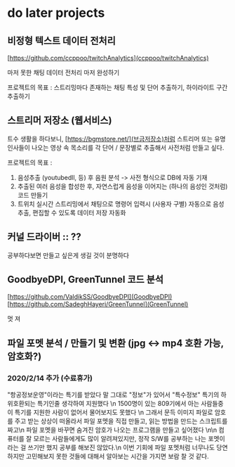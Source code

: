 # do later projects

## 비정형 텍스트 데이터 전처리

[https://github.com/ccppoo/twitchAnalytics](ccppoo/twitchAnalytics)

마저 못한 채팅 데이터 전처리 마저 완성하기

프로젝트의 목표 : 스트리밍마다 존재하는 채팅 특성 및 단어 추출하기, 하이라이트 구간 추출하기

## 스트리머 저장소 (웹서비스)

트수 생활을 하다보니, [https://bgmstore.net/](브금저장소)처럼 스트리머 또는 유명 인사들이 나오는 영상 속
목소리를 각 단어 / 문장별로 추출해서 사전처럼 만들고 싶다.

프로젝트의 목표 :
1. 음성추출 (youtubedll, 등) 후 음원 분석 -> 사전 형식으로 DB에 자동 기재
2. 추출된 여러 음성을 합성한 후, 자연스럽게 음성을 이어지는 (하나의 음성인 것처럼) 코드 만들기
3. 트위치 실시간 스트리밍에서 채팅으로 명령어 입력시 (사용자 구별) 자동으로 음성 추출, 편집할 수 있도록 데이터 저장 자동화

## 커널 드라이버 :: ??

공부하다보면 만들고 싶은게 생길 것이 분명하다

## GoodbyeDPI, GreenTunnel 코드 분석

[https://github.com/ValdikSS/GoodbyeDPI](GoodbyeDPI)
[https://github.com/SadeghHayeri/GreenTunnel](GreenTunnel)

멋 져

## 파일 포멧 분석 / 만들기 및 변환 (jpg <-> mp4 호환 가능, 암호화?)
### 2020/2/14 추가 (수료휴가)

"항공정보운영"이라는 특기를 받았다
말 그대로 "정보"가 있어서 "특수정보" 특기의 하위호환되는 특기인줄 생각하여 지원했다 \n
1500명이 있는 809기에서 아는 사람들중 이 특기를 지원한 사람이 없어서 물어보지도 못했다 \n
그래서 문득 이미지 파일로 암호를 주고 받는 상상이 떠올라서 파일 포멧을 직접 만들고, 읽는 방법을 만드는 스크립트를 짜고\n
파일 포멧을 바꾸면 숨겨진 암호가 나오는 프로그램을 만들고 싶어졌다 \n\n
컴퓨터를 잘 모르는 사람들에게도 많이 알려져있지만, 정작 S/W를 공부하는 나는 포멧이라는 걸 쓰기만 했지 공부를 해보진 않았다.\n
이번 기회에 파일 포멧처럼 너무나도 당연하지만 고민해보지 못한 것들에 대해서 알아보는 시간을 가지면 보람 찰 것 같다.
